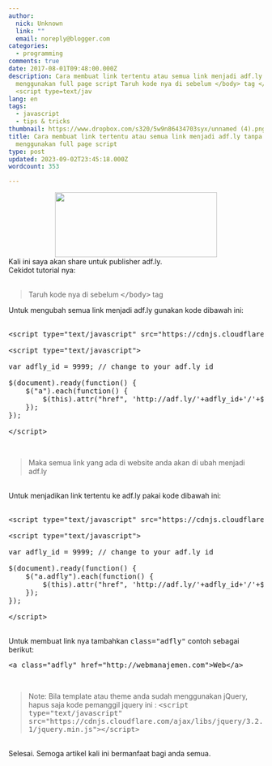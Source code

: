 ```yaml
---
author:
  nick: Unknown
  link: ""
  email: noreply@blogger.com
categories:
  - programming
comments: true
date: 2017-08-01T09:48:00.000Z
description: Cara membuat link tertentu atau semua link menjadi adf.ly tanpa
  menggunakan full page script Taruh kode nya di sebelum </body> tag </body>
  <script type=text/jav
lang: en
tags:
  - javascript
  - tips & tricks
thumbnail: https://www.dropbox.com/s320/5w9n86434703syx/unnamed (4).png?dl=1
title: Cara membuat link tertentu atau semua link menjadi adf.ly tanpa
  menggunakan full page script
type: post
updated: 2023-09-02T23:45:18.000Z
wordcount: 353

---
```


<div class="separator" style="clear: both; text-align: center;"><a href="https://www.dropbox.com/s/5w9n86434703syx/unnamed%20(4).png?dl=1" imageanchor="1" style="margin-left: 1em; margin-right: 1em;" rel="noopener noreferer nofollow"><img border="0" data-original-height="200" data-original-width="500" height="128" src="https://www.dropbox.com/s320/5w9n86434703syx/unnamed%20(4).png?dl=1" width="320"></a></div>Kali ini saya akan share untuk publisher adf.ly.<br>Cekidot tutorial nya:<br><br><blockquote>Taruh kode nya di sebelum <kbd>&lt;/body&gt;</kbd> tag</blockquote>Untuk mengubah semua link menjadi adf.ly gunakan kode dibawah ini:<br><br><pre>&lt;script type="text/javascript" src="https://cdnjs.cloudflare.com/ajax/libs/jquery/3.2.1/jquery.min.js"&gt;&lt;/script&gt;<br><br>&lt;script type="text/javascript"&gt;<br><br>var adfly_id = 9999; // change to your adf.ly id<br><br>$(document).ready(function() {<br>&nbsp; &nbsp; $("a").each(function() {<br>&nbsp; &nbsp; &nbsp; &nbsp; $(this).attr("href", 'http://adf.ly/'+adfly_id+'/'+$(this).attr("href"));<br>&nbsp; &nbsp; }); &nbsp; <br>});<br><br>&lt;/script&gt;</pre><br><blockquote>Maka semua link yang ada di website anda akan di ubah menjadi adf.ly</blockquote><br>Untuk menjadikan link tertentu ke adf.ly pakai kode dibawah ini:<br><br><pre>&lt;script type="text/javascript" src="https://cdnjs.cloudflare.com/ajax/libs/jquery/3.2.1/jquery.min.js"&gt;&lt;/script&gt;<br><br>&lt;script type="text/javascript"&gt;<br><br>var adfly_id = 9999; // change to your adf.ly id<br><br>$(document).ready(function() {<br>&nbsp; &nbsp; $("a.adfly").each(function() {<br>&nbsp; &nbsp; &nbsp; &nbsp; $(this).attr("href", 'http://adf.ly/'+adfly_id+'/'+$(this).attr("href"));<br>&nbsp; &nbsp; }); &nbsp; <br>});<br><br>&lt;/script&gt;</pre><br>Untuk membuat link nya tambahkan <kbd>class="adfly"</kbd> contoh sebagai berikut:<br><pre>&lt;a class="adfly" href="http://webmanajemen.com"&gt;Web&lt;/a&gt;</pre><br><blockquote>Note: Bila template atau theme anda sudah menggunakan jQuery, hapus saja kode pemanggil jquery ini : <kbd>&lt;script type="text/javascript" src="https://cdnjs.cloudflare.com/ajax/libs/jquery/3.2.1/jquery.min.js"&gt;&lt;/script&gt;</kbd></blockquote><br>Selesai. Semoga artikel kali ini bermanfaat bagi anda semua.